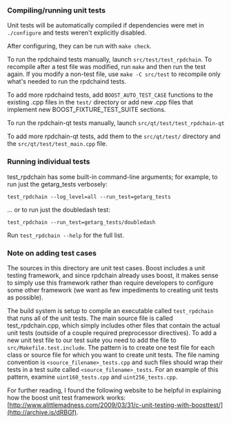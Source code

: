 ### Compiling/running unit tests

Unit tests will be automatically compiled if dependencies were met in `./configure`
and tests weren't explicitly disabled.

After configuring, they can be run with `make check`.

To run the rpdchaind tests manually, launch `src/test/test_rpdchain`. To recompile
after a test file was modified, run `make` and then run the test again. If you
modify a non-test file, use `make -C src/test` to recompile only what's needed
to run the rpdchaind tests.

To add more rpdchaind tests, add `BOOST_AUTO_TEST_CASE` functions to the existing
.cpp files in the `test/` directory or add new .cpp files that
implement new BOOST_FIXTURE_TEST_SUITE sections.

To run the rpdchain-qt tests manually, launch `src/qt/test/test_rpdchain-qt`

To add more rpdchain-qt tests, add them to the `src/qt/test/` directory and
the `src/qt/test/test_main.cpp` file.

### Running individual tests

test_rpdchain has some built-in command-line arguments; for
example, to run just the getarg_tests verbosely:

    test_rpdchain --log_level=all --run_test=getarg_tests

... or to run just the doubledash test:

    test_rpdchain --run_test=getarg_tests/doubledash

Run `test_rpdchain --help` for the full list.

### Note on adding test cases

The sources in this directory are unit test cases.  Boost includes a
unit testing framework, and since rpdchain already uses boost, it makes
sense to simply use this framework rather than require developers to
configure some other framework (we want as few impediments to creating
unit tests as possible).

The build system is setup to compile an executable called `test_rpdchain`
that runs all of the unit tests.  The main source file is called
test_rpdchain.cpp, which simply includes other files that contain the
actual unit tests (outside of a couple required preprocessor
directives). To add a new unit test file to our test suite you need
to add the file to `src/Makefile.test.include`. The pattern is to
create one test file for each class or source file for which you want
to create unit tests.  The file naming convention is
`<source_filename>_tests.cpp` and such files should wrap their tests
in a test suite called `<source_filename>_tests`.  For an example of
this pattern, examine `uint160_tests.cpp` and `uint256_tests.cpp`.

For further reading, I found the following website to be helpful in
explaining how the boost unit test framework works:
[http://www.alittlemadness.com/2009/03/31/c-unit-testing-with-boosttest/](http://archive.is/dRBGf).
